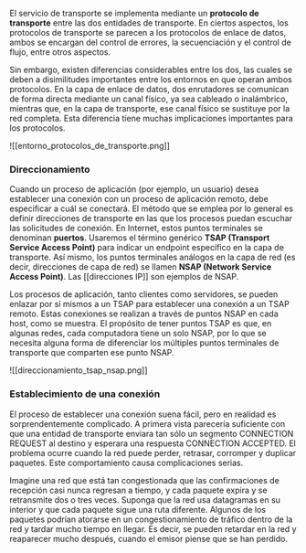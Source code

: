 El servicio de transporte se implementa mediante un **protocolo de transporte** entre las dos entidades de transporte. En ciertos aspectos, los protocolos de transporte se parecen a los protocolos de enlace de datos, ambos se encargan del control de errores, la secuenciación y el control de flujo, entre otros aspectos.

Sin embargo, existen diferencias considerables entre los dos, las cuales se deben a disimilitudes importantes entre los entornos en que operan ambos protocolos. En la capa de enlace de datos, dos enrutadores se comunican de forma directa mediante un canal físico, ya sea cableado o inalámbrico, mientras que, en la capa de transporte, ese canal físico se sustituye por la red completa. Esta diferencia tiene muchas implicaciones importantes para los protocolos.

![[entorno_protocolos_de_transporte.png]]

### Direccionamiento
Cuando un proceso de aplicación (por ejemplo, un usuario) desea establecer una conexión con un proceso de aplicación remoto, debe especificar a cuál se conectará. El método que se emplea por lo general es definir direcciones de transporte en las que los procesos puedan escuchar las solicitudes de conexión. En Internet, estos puntos terminales se denominan **puertos**. Usaremos el término genérico **TSAP (Transport Service Access Point)** para indicar un endpoint específico en la capa de transporte. Así mismo, los puntos terminales análogos en la capa de red (es decir, direcciones de capa de red) se llamen **NSAP (Network Service Access Point)**. Las [[direcciones IP]] son ejemplos de NSAP.

Los procesos de aplicación, tanto clientes como servidores, se pueden enlazar por sí mismos a un TSAP para establecer una conexión a un TSAP remoto. Estas conexiones se realizan a través de puntos NSAP en cada host, como se muestra. El propósito de tener puntos TSAP es que, en algunas redes, cada computadora tiene un solo NSAP, por lo que se necesita alguna forma de diferenciar los múltiples puntos terminales de transporte que comparten ese punto NSAP.

![[direccionamiento_tsap_nsap.png]]

### Establecimiento de una conexión
El proceso de establecer una conexión suena fácil, pero en realidad es sorprendentemente complicado. A primera vista parecería suficiente con que una entidad de transporte enviara tan sólo un segmento CONNECTION REQUEST al destino y esperara una respuesta CONNECTION ACCEPTED. El problema ocurre cuando la red puede perder, retrasar, corromper y duplicar paquetes. Este comportamiento causa complicaciones serias.

Imagine una red que está tan congestionada que las confirmaciones de recepción casi nunca regresan a tiempo, y cada paquete expira y se retransmite dos o tres veces. Suponga que la red usa datagramas en su interior y que cada paquete sigue una ruta diferente. Algunos de los paquetes podrían atorarse en un congestionamiento de tráfico dentro de la red y tardar mucho tiempo en llegar. Es decir, se pueden retardar en la red y reaparecer mucho después, cuando el emisor piense que se han perdido.
